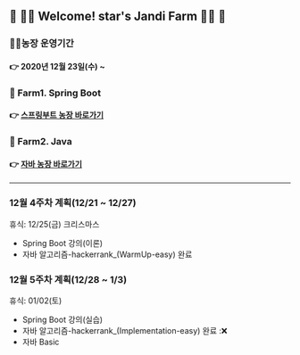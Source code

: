 

## :green_heart: :woman_farmer: Welcome! star's Jandi Farm​ :woman_farmer: :green_heart:





### :woman_farmer:농장 운영기간

#### 					:point_right: 2020년 12월 23일(수) ~ 





### :seedling: Farm1. Spring Boot

#### 					:point_right: [스프링부트 농장 바로가기](https://github.com/jandifarm/starsJandi/tree/main/hello-spring) 





### :seedling: Farm2. Java

#### 					:point_right: [자바 농장 바로가기]() 


---


### 12월 4주차 계획(12/21 ~ 12/27)
휴식: 12/25(금) 크리스마스

* Spring Boot 강의(이론)
* 자바 알고리즘-hackerrank_(WarmUp-easy) 완료


### 12월 5주차 계획(12/28 ~ 1/3)
휴식: 01/02(토)

* Spring Boot 강의(실습)
* 자바 알고리즘-hackerrank_(Implementation-easy) 완료 :​:x:​
* 자바 Basic
